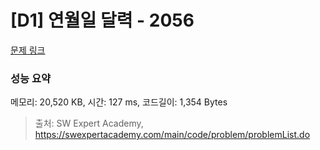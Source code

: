 # [D1] 연월일 달력 - 2056 

[문제 링크](https://swexpertacademy.com/main/code/problem/problemDetail.do?contestProbId=AV5QLkdKAz4DFAUq) 

### 성능 요약

메모리: 20,520 KB, 시간: 127 ms, 코드길이: 1,354 Bytes



> 출처: SW Expert Academy, https://swexpertacademy.com/main/code/problem/problemList.do
